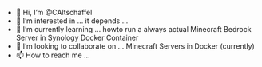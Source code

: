 - 👋 Hi, I’m @CAltschaffel
- 👀 I’m interested in ... it depends ...
- 🌱 I’m currently learning ... howto run a always actual Minecraft Bedrock Server in Synology Docker Container 
- 💞️ I’m looking to collaborate on ... Minecraft Servers in Docker (currently)
- 📫 How to reach me ... 

<!---
CAltschaffel/CAltschaffel is a ✨ special ✨ repository because its `README.md` (this file) appears on your GitHub profile.
You can click the Preview link to take a look at your changes.
--->
